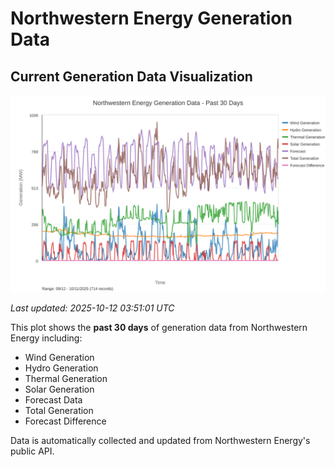 # Northwestern Energy Generation Data

## Current Generation Data Visualization

![Northwestern Energy Generation Data](images/nwe_generation_plot.svg)

*Last updated: 2025-10-12 03:51:01 UTC*

This plot shows the **past 30 days** of generation data from Northwestern Energy including:
- Wind Generation
- Hydro Generation  
- Thermal Generation
- Solar Generation
- Forecast Data
- Total Generation
- Forecast Difference

Data is automatically collected and updated from Northwestern Energy's public API.

